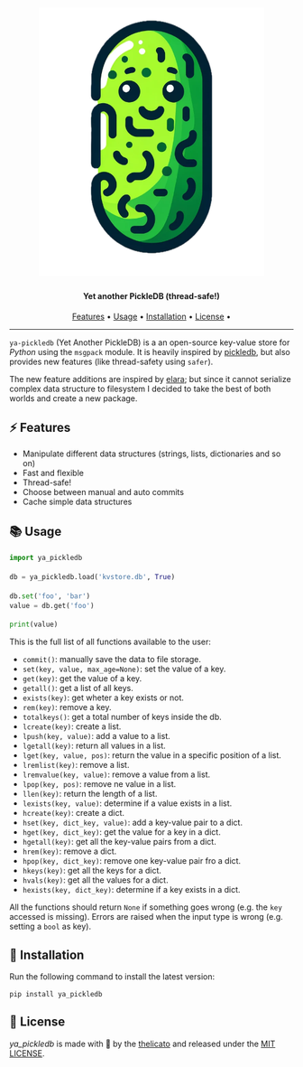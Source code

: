 <h1 align="center">
	<img src="https://github.com/thelicato/ya-pickledb/blob/main/logo.png?raw=true" width="400">
</h1>

<h4 align="center">Yet another PickleDB (thread-safe!)</h4>

<p align="center">
  <a href="#-features">Features</a> •
  <a href="#-usage">Usage</a> •
  <a href="#-installation">Installation</a> •
  <a href="#-license">License</a> •
</p>

---

``ya-pickledb`` (Yet Another PickleDB) is a an open-source key-value store for *Python* using the ``msgpack`` module. It is heavily inspired by [pickledb](https://github.com/patx/pickledb), but also provides new features (like thread-safety using ``safer``). 

The new feature additions are inspired by [elara](https://github.com/saurabh0719/elara); but since it cannot serialize complex data structure to filesystem I decided to take the best of both worlds and create a new package.

## ⚡ Features

- Manipulate different data structures (strings, lists, dictionaries and so on)
- Fast and flexible
- Thread-safe!
- Choose between manual and auto commits
- Cache simple data structures

## 📚 Usage

```python
import ya_pickledb

db = ya_pickledb.load('kvstore.db', True)

db.set('foo', 'bar')
value = db.get('foo')

print(value)
```

This is the full list of all functions available to the user:
- ``commit()``: manually save the data to file storage.
- ``set(key, value, max_age=None)``: set the value of a key.
- ``get(key)``: get the value of a key.
- ``getall()``: get a list of all keys.
- ``exists(key)``: get wheter a key exists or not.
- ``rem(key)``: remove a key.
- ``totalkeys()``: get a total number of keys inside the db.
- ``lcreate(key)``: create a list.
- ``lpush(key, value)``: add a value to a list.
- ``lgetall(key)``: return all values in a list.
- ``lget(key, value, pos)``: return the value in a specific position of a list.
- ``lremlist(key)``: remove a list.
- ``lremvalue(key, value)``: remove a value from a list.
- ``lpop(key, pos)``: remove ne value in a list.
- ``llen(key)``: return the length of a list.
- ``lexists(key, value)``: determine if a value exists in a list.
- ``hcreate(key)``: create a dict.
- ``hset(key, dict_key, value)``: add a key-value pair to a dict.
- ``hget(key, dict_key)``: get the value for a key in a dict.
- ``hgetall(key)``: get all the key-value pairs from a dict.
- ``hrem(key)``: remove a dict.
- ``hpop(key, dict_key)``: remove one key-value pair fro a dict.
- ``hkeys(key)``: get all the keys for a dict.
- ``hvals(key)``: get all the values for a dict.
- ``hexists(key, dict_key)``: determine if a key exists in a dict.

All the functions should return ``None`` if something goes wrong (e.g. the ``key`` accessed is missing). Errors are raised when the input type is wrong (e.g. setting a ``bool`` as key).

## 🚀 Installation

Run the following command to install the latest version:

```
pip install ya_pickledb
```


## 🪪 License

*ya_pickledb* is made with 🖤 by the [thelicato](https://thelicato.io) and released under the [MIT LICENSE](https://github.com/thelicato/ya-pickledb/blob/main/LICENSE).